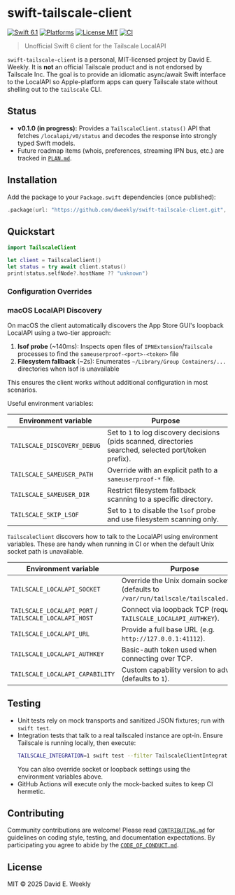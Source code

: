 # swift-tailscale-client

[![Swift 6.1](https://img.shields.io/badge/Swift-6.1-orange.svg)](https://swift.org)
[![Platforms](https://img.shields.io/badge/platforms-macOS%20%7C%20iOS%20%7C%20tvOS%20%7C%20watchOS-lightgray.svg)](https://github.com/dweekly/swift-tailscale-client)
[![License MIT](https://img.shields.io/github/license/dweekly/swift-tailscale-client)](LICENSE)
[![CI](https://github.com/dweekly/swift-tailscale-client/workflows/CI/badge.svg)](https://github.com/dweekly/swift-tailscale-client/actions)

> Unofficial Swift 6 client for the Tailscale LocalAPI

`swift-tailscale-client` is a personal, MIT-licensed project by David E. Weekly. It is **not** an official Tailscale product and is not endorsed by Tailscale Inc. The goal is to provide an idiomatic async/await Swift interface to the LocalAPI so Apple-platform apps can query Tailscale state without shelling out to the `tailscale` CLI.

## Status
- **v0.1.0 (in progress):** Provides a `TailscaleClient.status()` API that fetches `/localapi/v0/status` and decodes the response into strongly typed Swift models.
- Future roadmap items (whois, preferences, streaming IPN bus, etc.) are tracked in [`PLAN.md`](PLAN.md).

## Installation
Add the package to your `Package.swift` dependencies (once published):

```swift
.package(url: "https://github.com/dweekly/swift-tailscale-client.git", from: "0.1.0")
```

## Quickstart
```swift
import TailscaleClient

let client = TailscaleClient()
let status = try await client.status()
print(status.selfNode?.hostName ?? "unknown")
```

### Configuration Overrides
### macOS LocalAPI Discovery
On macOS the client automatically discovers the App Store GUI's loopback LocalAPI using a two-tier approach:
1. **lsof probe** (~140ms): Inspects open files of `IPNExtension`/`Tailscale` processes to find the `sameuserproof-<port>-<token>` file
2. **Filesystem fallback** (~2s): Enumerates `~/Library/Group Containers/...` directories when lsof is unavailable

This ensures the client works without additional configuration in most scenarios.

Useful environment variables:

| Environment variable | Purpose |
| --- | --- |
| `TAILSCALE_DISCOVERY_DEBUG` | Set to `1` to log discovery decisions (pids scanned, directories searched, selected port/token prefix). |
| `TAILSCALE_SAMEUSER_PATH` | Override with an explicit path to a `sameuserproof-*` file. |
| `TAILSCALE_SAMEUSER_DIR` | Restrict filesystem fallback scanning to a specific directory. |
| `TAILSCALE_SKIP_LSOF` | Set to `1` to disable the `lsof` probe and use filesystem scanning only. |

`TailscaleClient` discovers how to talk to the LocalAPI using environment variables. These are handy when running in CI or when the default Unix socket path is unavailable.

| Environment variable | Purpose |
| --- | --- |
| `TAILSCALE_LOCALAPI_SOCKET` | Override the Unix domain socket path (defaults to `/var/run/tailscale/tailscaled.sock`). |
| `TAILSCALE_LOCALAPI_PORT` / `TAILSCALE_LOCALAPI_HOST` | Connect via loopback TCP (requires `TAILSCALE_LOCALAPI_AUTHKEY`). |
| `TAILSCALE_LOCALAPI_URL` | Provide a full base URL (e.g. `http://127.0.0.1:41112`). |
| `TAILSCALE_LOCALAPI_AUTHKEY` | Basic-auth token used when connecting over TCP. |
| `TAILSCALE_LOCALAPI_CAPABILITY` | Custom capability version to advertise (defaults to `1`). |

## Testing
- Unit tests rely on mock transports and sanitized JSON fixtures; run with `swift test`.
- Integration tests that talk to a real tailscaled instance are opt-in. Ensure Tailscale is running locally, then execute:
  ```bash
  TAILSCALE_INTEGRATION=1 swift test --filter TailscaleClientIntegrationTests
  ```
  You can also override socket or loopback settings using the environment variables above.
- GitHub Actions will execute only the mock-backed suites to keep CI hermetic.

## Contributing
Community contributions are welcome! Please read [`CONTRIBUTING.md`](CONTRIBUTING.md) for guidelines on coding style, testing, and documentation expectations. By participating you agree to abide by the [`CODE_OF_CONDUCT.md`](CODE_OF_CONDUCT.md).

## License
MIT © 2025 David E. Weekly
